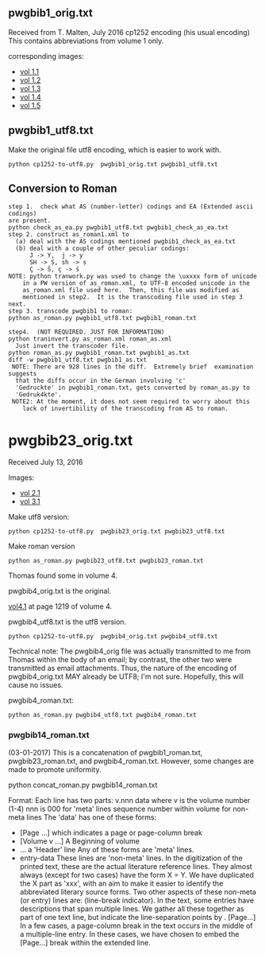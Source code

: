 ## pwgbib1_orig.txt
Received from T. Malten, July 2016
cp1252  encoding (his usual encoding)
This contains abbreviations from volume 1 only.

corresponding images:
* [vol 1.1](http://www.sanskrit-lexicon.uni-koeln.de/scans/csldev/csldoc/build/_images/pwg1-0000--06.png)
* [vol 1.2](http://www.sanskrit-lexicon.uni-koeln.de/scans/csldev/csldoc/build/_images/pwg1-0000--08.png)
* [vol 1.3](http://www.sanskrit-lexicon.uni-koeln.de/scans/csldev/csldoc/build/_images/pwg1-0000--09.png)
* [vol 1.4](http://www.sanskrit-lexicon.uni-koeln.de/scans/csldev/csldoc/build/_images/pwg1-0000--10.png)
* [vol 1.5](http://www.sanskrit-lexicon.uni-koeln.de/scans/csldev/csldoc/build/_images/pwg1-0000--11.png)

## pwgbib1_utf8.txt

Make the original file utf8 encoding, which is easier to work with.
```
python cp1252-to-utf8.py  pwgbib1_orig.txt pwgbib1_utf8.txt
```


## Conversion to Roman
```
step 1.  check what AS (number-letter) codings and EA (Extended ascii codings)
are present.
python check_as_ea.py pwgbib1_utf8.txt pwgbib1_check_as_ea.txt
step 2. construct as_roman1.xml to 
  (a) deal with the AS codings mentioned pwgbib1_check_as_ea.txt
  (b) deal with a couple of other peculiar codings:
      J -> Y,  j -> y  
      SH -> Ṣ, sh -> ṣ
      Ç -> Ś, ç -> ś
NOTE: python tranwork.py was used to change the \uxxxx form of unicode
    in a PW version of as_roman.xml, to UTF-8 encoded unicode in the
    as_roman.xml file used here.  Then, this file was modified as 
    mentioned in step2.  It is the transcoding file used in step 3 next.
step 3. transcode pwgbib1 to roman:
python as_roman.py pwgbib1_utf8.txt pwgbib1_roman.txt

step4.  (NOT REQUIRED. JUST FOR INFORMATION)
python traninvert.py as_roman.xml roman_as.xml
  Just invert the transcoder file.
python roman_as.py pwgbib1_roman.txt pwgbib1_as.txt
diff -w pwgbib1_utf8.txt pwgbib1_as.txt
 NOTE: There are 928 lines in the diff.  Extremely brief  examination suggests
  that the diffs occur in the German involving 'c'
  'Gedruckte' in pwgbib1_roman.txt, gets converted by roman_as.py to
  'Gedruk4kte'.  
 NOTE2: At the moment, it does not seem required to worry about this
    lack of invertibility of the transcoding from AS to roman.
```

# pwgbib23_orig.txt
Received July 13, 2016

Images:
* [vol 2.1](http://www.sanskrit-lexicon.uni-koeln.de/scans/csldev/csldoc/build/_images/pwg2-0000--05.png)
* [vol 3.1](http://www.sanskrit-lexicon.uni-koeln.de/scans/csldev/csldoc/build/_images/pwg3-0000--03.png)

Make utf8 version:
```
python cp1252-to-utf8.py  pwgbib23_orig.txt pwgbib23_utf8.txt
```
Make roman version
```
python as_roman.py pwgbib23_utf8.txt pwgbib23_roman.txt
```

Thomas found some in volume 4.

pwgbib4_orig.txt is the original.

[vol4.1](http://www.sanskrit-lexicon.uni-koeln.de/scans/PWGScan/PWGScanpng/pwg4-1219--korabk.png) at page 1219 of volume 4.

pwgbib4_utf8.txt is the utf8 version.
```
python cp1252-to-utf8.py  pwgbib4_orig.txt pwgbib4_utf8.txt
```
Technical note:  The pwgbib4_orig file was actually transmitted to me from
Thomas within the body of an email; by contrast, the other two were transmitted
as email attachments.   Thus, the nature of the encoding of pwgbib4_orig.txt
MAY already be UTF8; I'm not sure.  Hopefully, this will cause no issues.

pwgbib4_roman.txt:
```
python as_roman.py pwgbib4_utf8.txt pwgbib4_roman.txt
```

### pwgbib14_roman.txt
(03-01-2017)
This is a concatenation of pwgbib1_roman.txt, pwgbib23_roman.txt, and
 pwgbib4_roman.txt.  However, some changes are made to promote uniformity.

python concat_roman.py pwgbib14_roman.txt

Format:
Each line has two parts:
v.nnn data
  where v is the volume number (1-4)
  nnn is 000 for 'meta' lines 
         sequence number within volume for non-meta lines
The 'data' has one of these forms:
 - [Page ...]   which indicates a page or page-column break 
 - [Volume v ...]  A Beginning of volume 
 - <H>...    a 'Header' line
Any of these forms are 'meta' lines.
 - <HI code="xxx">entry-data
   These lines are 'non-meta' lines.  In the digitization of the printed text,
   these are the actual literature reference lines.  They almost always
   (except for two cases) have the form X = Y.  We have duplicated the X part
   as 'xxx', with an aim to make it easier to identify the abbreviated
   literary source forms.
   Two other aspects of these non-meta (or entry) lines are:
    <lb> (line-break indicator).  In the text, some entries have descriptions
         that span multiple lines.  We gather all these together as part of
         one text line, but indicate the line-separation points by <lb>.
    [Page...]  In a few cases, a page-column break in the text occurs in the
         middle of a multiple-line entry.  In these cases, we have chosen
         to embed the [Page...] break within the extended <HI> line.


